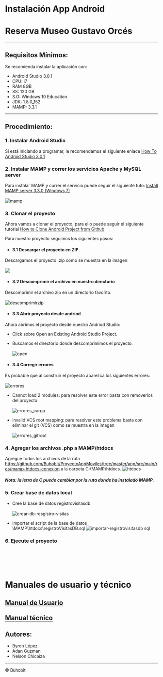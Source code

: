 #   Instalación App Android
#   Reserva Museo Gustavo Orcés
---
## Requisitos Mínimos:
Se recomienda instalar la aplicación con: 
- Android Studio 3.0.1
- CPU: i7
- RAM 8GB
- SS: 120 GB
- S.O: Windows 10 Education
- JDK: 1.8.0_152
- MAMP: 3.3.1

---
## Procedimiento:

### 1. Instalar Android Studio
Si está iniciando a programar, le recomendamos el siguiente enlace
[How To Android Studio 3.0.1](https://www.youtube.com/watch?v=ho-6QaVf6CU)

### 2. Instalar MAMP y correr los servicios Apache y MySQL server
Para instalar MAMP y correr el servicio puede seguir el siguiente tuto:
[Install MAMP server 3.3.0 (Windows 7)](https://www.youtube.com/watch?v=1SO0-F4wqyY)
<br /> <br />
![mamp](https://user-images.githubusercontent.com/25153762/36508017-6b5b100e-1729-11e8-87d4-15f47c567b5c.PNG)

### 3. Clonar el proyecto
Ahora vamos a clonar el proyecto, para ello puede seguir el siguiente tutorial
[How to Clone Android Project from Github](https://www.youtube.com/watch?v=Qeub1fKRAkw)

Para nuestro proyecto seguimos los siguientes pasos:
- #### 3.1 Descargar el proyecto en ZIP
Descargamos el proyecto .zip como se muestra en la imagen:
<br /> <br />
<img src=https://user-images.githubusercontent.com/25153762/36462677-c7ffb2fc-1692-11e8-9c3a-813fc3a65e33.png >

- #### 3.2 Descomprimir el archivo en nuestro directorio
Descomprimir el archivo zip en un directorio favorito:
<br /> <br />
![descomprimirzip](https://user-images.githubusercontent.com/25153762/36452308-fb97162c-1661-11e8-95ac-0f101c0bd107.png)

- #### 3.3 Abrir proyecto desde andriod
Ahora abrimos el proyecto desde nuestro Andriod Studio:
- Click sobre Open an Existing Android Studio Project.
- Buscamos el directorio donde descomprimimos el proyecto.
<br /> <br />
![open](https://user-images.githubusercontent.com/25153762/36503270-863cb166-171a-11e8-92c1-736173623903.png)


- #### 3.4 Corregir errores
Es probable que al construir el proyecto aparezca los siguientes errores:
<br /> <br />
![errores](https://user-images.githubusercontent.com/25153762/36503759-2bfa6c1e-171c-11e8-8cd1-a7b0e215d637.PNG)

- Cannot load 2 modules: para resolver este error basta con removerlos del proyecto
<br /> <br />
![errores_carga](https://user-images.githubusercontent.com/25153762/36503534-691a312a-171b-11e8-8de7-703f76a81db2.PNG)

- Invalid VCS root mapping: para resolver este problema basta con eliminar el git (VCS) como se muestra en la imagen
<br /> <br />
![errores_gitroot](https://user-images.githubusercontent.com/25153762/36503517-61f5f370-171b-11e8-83e7-388f75bd132d.PNG)


### 4. Agregar los archivos .php a MAMP\htdocs
Agregue todos los archivos de la ruta
https://github.com/Buhobit/ProyectoAppMoviles/tree/master/app/src/main/res/mamp-htdocs-conexion
a la carpeta C:\MAMP\htdocs.
![htdocs](https://user-images.githubusercontent.com/25153762/36508499-e4575a20-172a-11e8-9c7a-72080fd7d0b6.PNG)

##### Nota: la letra de C puede cambiar por la ruta donde ha instalado MAMP.

### 5. Crear base de datos local
- Cree la base de datos registrovisitasdb 
<br /> <br />
![crear-db-resgistro-visitas](https://user-images.githubusercontent.com/25153762/36508045-80b040dc-1729-11e8-9f11-87a1b7ec17be.PNG)

- Importar el script de la base de datos \MAMP\htdocs\registroVisitasDB.sql
![importar-registrovisitasdb sql](https://user-images.githubusercontent.com/25153762/36508212-1054a412-172a-11e8-86a9-2c1e1c52e4ea.PNG)

### 6. Ejecute el proyecto
<br /> <br />
---
# Manuales de usuario y técnico
[Manual de Usuario](https://raw.githubusercontent.com/Buhobit/ProyectoAppMoviles/master/app/src/main/res/manuales/Manual%20de%20Usuario%20AppM%C3%B3vil-Gustavo%20Orces.doc)
<br /> <br />
[Manual técnico](https://raw.githubusercontent.com/Buhobit/ProyectoAppMoviles/master/app/src/main/res/manuales/Manual%20Tecnico%20AppM%C3%B3vil-Gustavo%20Orces.docx)
---

## Autores:
- Byron López
- Adan Guzman
- Nelson Chicaiza
---
© Buhobit
